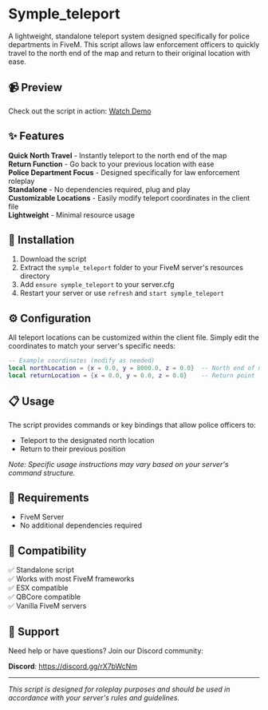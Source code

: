 # Symple_teleport

A lightweight, standalone teleport system designed specifically for police departments in FiveM. This script allows law enforcement officers to quickly travel to the north end of the map and return to their original location with ease.

## 📹 Preview

Check out the script in action: [Watch Demo](https://medal.tv/games/gta-v/clips/l2j5m8KWaeBfFUXB8?invite=cr-MSx1d08sMzQ5ODgxOTk5&v=38)

## ✨ Features

**Quick North Travel** - Instantly teleport to the north end of the map  
**Return Function** - Go back to your previous location with ease  
**Police Department Focus** - Designed specifically for law enforcement roleplay  
**Standalone** - No dependencies required, plug and play  
**Customizable Locations** - Easily modify teleport coordinates in the client file  
**Lightweight** - Minimal resource usage  

## 🚀 Installation

1. Download the script
2. Extract the `symple_teleport` folder to your FiveM server's resources directory
3. Add `ensure symple_teleport` to your server.cfg
4. Restart your server or use `refresh` and `start symple_teleport`

## ⚙️ Configuration

All teleport locations can be customized within the client file. Simply edit the coordinates to match your server's specific needs:

```lua
-- Example coordinates (modify as needed)
local northLocation = {x = 0.0, y = 8000.0, z = 0.0}  -- North end of map
local returnLocation = {x = 0.0, y = 0.0, z = 0.0}    -- Return point
```

## 📋 Usage

The script provides commands or key bindings that allow police officers to:
- Teleport to the designated north location
- Return to their previous position

*Note: Specific usage instructions may vary based on your server's command structure.*

## 📝 Requirements

- FiveM Server
- No additional dependencies required

## 🔧 Compatibility

✅ Standalone script  
✅ Works with most FiveM frameworks  
✅ ESX compatible  
✅ QBCore compatible  
✅ Vanilla FiveM servers  

## 💬 Support

Need help or have questions? Join our Discord community:

**Discord**: https://discord.gg/rX7bWcNm

---

*This script is designed for roleplay purposes and should be used in accordance with your server's rules and guidelines.*
